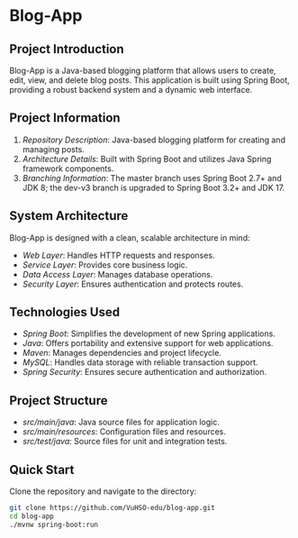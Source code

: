# Blog-App

## Project Introduction
Blog-App is a Java-based blogging platform that allows users to create, edit, view, and delete blog posts. This application is built using Spring Boot, providing a robust backend system and a dynamic web interface.

## Project Information

1. *Repository Description*: Java-based blogging platform for creating and managing posts.
2. *Architecture Details*: Built with Spring Boot and utilizes Java Spring framework components.
3. *Branching Information*: The master branch uses Spring Boot 2.7+ and JDK 8; the dev-v3 branch is upgraded to Spring Boot 3.2+ and JDK 17.

## System Architecture
Blog-App is designed with a clean, scalable architecture in mind:
- *Web Layer*: Handles HTTP requests and responses.
- *Service Layer*: Provides core business logic.
- *Data Access Layer*: Manages database operations.
- *Security Layer*: Ensures authentication and protects routes.

## Technologies Used
- *Spring Boot*: Simplifies the development of new Spring applications.
- *Java*: Offers portability and extensive support for web applications.
- *Maven*: Manages dependencies and project lifecycle.
- *MySQL*: Handles data storage with reliable transaction support.
- *Spring Security*: Ensures secure authentication and authorization.

## Project Structure
- *src/main/java*: Java source files for application logic.
- *src/main/resources*: Configuration files and resources.
- *src/test/java*: Source files for unit and integration tests.

## Quick Start
Clone the repository and navigate to the directory:
```bash
git clone https://github.com/VuHSO-edu/blog-app.git
cd blog-app
./mvnw spring-boot:run
